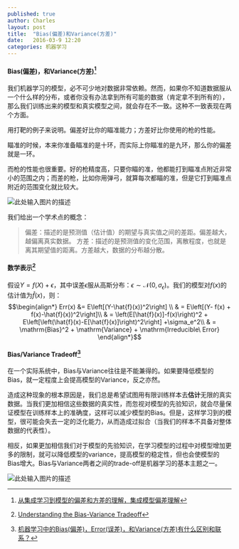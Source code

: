 ```yaml
---
published: true
author: Charles
layout: post
title:  "Bias(偏差)和Variance(方差)"
date:   2016-03-9 12:20
categories: 机器学习
---
```


#### Bias(偏差)，和Variance(方差)[^1]
我们机器学习的模型，必不可少地对数据非常依赖。然而，如果你不知道数据服从一个什么样的分布，或者你没有办法拿到所有可能的数据（肯定拿不到所有的），那么我们训练出来的模型和真实模型之间，就会存在不一致。这种不一致表现在两个方面。

用打靶的例子来说明。偏差好比你的瞄准能力；方差好比你使用的枪的性能。

瞄准的时候，本来你准备瞄准的是十环，而实际上你瞄准的是九环，那么你的偏差就是一环。

而枪的性能也很重要。好的枪精度高，只要你瞄的准，他都能打到瞄准点附近非常小的范围之内；而差的枪，比如你用弹弓，就算每次都瞄的准，但是它打到瞄准点附近的范围变化就比较大。 

![此处输入图片的描述][1]

我们给出一个学术点的概念：

> 偏差：描述的是预测值（估计值）的期望与真实值之间的差距。偏差越大，越偏离真实数据。
方差：描述的是预测值的变化范围，离散程度，也就是离其期望值的距离。方差越大，数据的分布越分散。

#### 数学表示[^2]

假设$Y = f(X) + \epsilon$，其中误差$\epsilon$服从高斯分布：$\epsilon \sim \mathcal{N}(0,\sigma_\epsilon)$。我们的模型对$f(x)$的估计值为$\hat{f}(x)$，则：
$$\begin{align*}
Err(x) &= E\left[(Y-\hat{f}(x))^2\right]  \\
& = E\left[(Y- f(x) + f(x)-\hat{f}(x))^2\right]\\
& = \left(E[\hat{f}(x)]-f(x)\right)^2 + E\left[\left(\hat{f}(x)-E[\hat{f}(x)]\right)^2\right] +\sigma_e^2\\
& = \mathrm{Bias}^2 + \mathrm{Variance} + \mathrm{Irreducible\ Error}
\end{align*}$$

#### Bias/Variance Tradeoff[^3]
在一个实际系统中，Bias与Variance往往是不能兼得的。如果要降低模型的Bias，就一定程度上会提高模型的Variance，反之亦然。

造成这种现象的根本原因是，我们总是希望试图用有限训练样本去**估计**无限的真实数据。当我们更加相信这些数据的真实性，而忽视对模型的先验知识，就会尽量保证模型在训练样本上的准确度，这样可以减少模型的Bias。但是，这样学习到的模型，很可能会失去一定的泛化能力，从而造成过拟合（当我们的样本不具备对整体数据的代表性）。

相反，如果更加相信我们对于模型的先验知识，在学习模型的过程中对模型增加更多的限制，就可以降低模型的variance，提高模型的稳定性，但也会使模型的Bias增大。Bias与Variance两者之间的trade-off是机器学习的基本主题之一。

![此处输入图片的描述][2]


  [1]: http://7xjbdi.com1.z0.glb.clouddn.com/2016-03-10_130216.png
  [2]: http://7xjbdi.com1.z0.glb.clouddn.com/biasvariance.png
  
  
  [^1]: [从集成学习到模型的偏差和方差的理解，集成模型偏差理解](http://www.bkjia.com/yjs/1044343.html)
  [^2]: [Understanding the Bias-Variance Tradeoff](http://scott.fortmann-roe.com/docs/BiasVariance.html)
  [^3]: [机器学习中的Bias(偏差)，Error(误差)，和Variance(方差)有什么区别和联系？](https://www.zhihu.com/question/27068705)